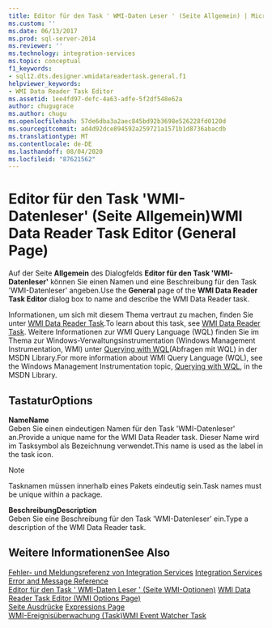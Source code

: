 ```yaml
---
title: Editor für den Task ' WMI-Daten Leser ' (Seite Allgemein) | Microsoft-Dokumentation
ms.custom: ''
ms.date: 06/13/2017
ms.prod: sql-server-2014
ms.reviewer: ''
ms.technology: integration-services
ms.topic: conceptual
f1_keywords:
- sql12.dts.designer.wmidatareadertask.general.f1
helpviewer_keywords:
- WMI Data Reader Task Editor
ms.assetid: 1ee4fd97-defc-4a63-adfe-5f2df548e62a
author: chugugrace
ms.author: chugu
ms.openlocfilehash: 57de6dba3a2aec845bd92b3698e526228fd0120d
ms.sourcegitcommit: ad4d92dce894592a259721a1571b1d8736abacdb
ms.translationtype: MT
ms.contentlocale: de-DE
ms.lasthandoff: 08/04/2020
ms.locfileid: "87621562"
---
```

# <a name="wmi-data-reader-task-editor-general-page"></a><span data-ttu-id="2be13-102">Editor für den Task 'WMI-Datenleser' (Seite Allgemein)</span><span class="sxs-lookup"><span data-stu-id="2be13-102">WMI Data Reader Task Editor (General Page)</span></span>
  <span data-ttu-id="2be13-103">Auf der Seite **Allgemein** des Dialogfelds **Editor für den Task 'WMI-Datenleser'** können Sie einen Namen und eine Beschreibung für den Task 'WMI-Datenleser' angeben.</span><span class="sxs-lookup"><span data-stu-id="2be13-103">Use the **General** page of the **WMI Data Reader Task Editor** dialog box to name and describe the WMI Data Reader task.</span></span>  
  
 <span data-ttu-id="2be13-104">Informationen, um sich mit diesem Thema vertraut zu machen, finden Sie unter [WMI Data Reader Task](control-flow/wmi-data-reader-task.md).</span><span class="sxs-lookup"><span data-stu-id="2be13-104">To learn about this task, see [WMI Data Reader Task](control-flow/wmi-data-reader-task.md).</span></span> <span data-ttu-id="2be13-105">Weitere Informationen zur WMI Query Language (WQL) finden Sie im Thema zur Windows-Verwaltungsinstrumentation (Windows Management Instrumentation, WMI) unter [Querying with WQL](https://go.microsoft.com/fwlink/?LinkId=79045)(Abfragen mit WQL) in der MSDN Library.</span><span class="sxs-lookup"><span data-stu-id="2be13-105">For more information about WMI Query Language (WQL), see the Windows Management Instrumentation topic, [Querying with WQL](https://go.microsoft.com/fwlink/?LinkId=79045), in the MSDN Library.</span></span>  
  
## <a name="options"></a><span data-ttu-id="2be13-106">Tastatur</span><span class="sxs-lookup"><span data-stu-id="2be13-106">Options</span></span>  
 <span data-ttu-id="2be13-107">**Name**</span><span class="sxs-lookup"><span data-stu-id="2be13-107">**Name**</span></span>  
 <span data-ttu-id="2be13-108">Geben Sie einen eindeutigen Namen für den Task 'WMI-Datenleser' an.</span><span class="sxs-lookup"><span data-stu-id="2be13-108">Provide a unique name for the WMI Data Reader task.</span></span> <span data-ttu-id="2be13-109">Dieser Name wird im Tasksymbol als Bezeichnung verwendet.</span><span class="sxs-lookup"><span data-stu-id="2be13-109">This name is used as the label in the task icon.</span></span>  
  
> [!NOTE]  
>  <span data-ttu-id="2be13-110">Tasknamen müssen innerhalb eines Pakets eindeutig sein.</span><span class="sxs-lookup"><span data-stu-id="2be13-110">Task names must be unique within a package.</span></span>  
  
 <span data-ttu-id="2be13-111">**Beschreibung**</span><span class="sxs-lookup"><span data-stu-id="2be13-111">**Description**</span></span>  
 <span data-ttu-id="2be13-112">Geben Sie eine Beschreibung für den Task 'WMI-Datenleser' ein.</span><span class="sxs-lookup"><span data-stu-id="2be13-112">Type a description of the WMI Data Reader task.</span></span>  
  
## <a name="see-also"></a><span data-ttu-id="2be13-113">Weitere Informationen</span><span class="sxs-lookup"><span data-stu-id="2be13-113">See Also</span></span>  
 <span data-ttu-id="2be13-114">[Fehler- und Meldungsreferenz von Integration Services](../../2014/integration-services/integration-services-error-and-message-reference.md) </span><span class="sxs-lookup"><span data-stu-id="2be13-114">[Integration Services Error and Message Reference](../../2014/integration-services/integration-services-error-and-message-reference.md) </span></span>  
 <span data-ttu-id="2be13-115">[Editor für den Task ' WMI-Daten Leser ' &#40;Seite WMI-Optionen&#41;](../../2014/integration-services/wmi-data-reader-task-editor-wmi-options-page.md) </span><span class="sxs-lookup"><span data-stu-id="2be13-115">[WMI Data Reader Task Editor &#40;WMI Options Page&#41;](../../2014/integration-services/wmi-data-reader-task-editor-wmi-options-page.md) </span></span>  
 <span data-ttu-id="2be13-116">[Seite Ausdrücke](expressions/expressions-page.md) </span><span class="sxs-lookup"><span data-stu-id="2be13-116">[Expressions Page](expressions/expressions-page.md) </span></span>  
 [<span data-ttu-id="2be13-117">WMI-Ereignisüberwachung (Task)</span><span class="sxs-lookup"><span data-stu-id="2be13-117">WMI Event Watcher Task</span></span>](control-flow/wmi-event-watcher-task.md)  
  
  

